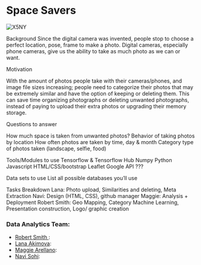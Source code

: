 # Space Savers

![X5NY](https://user-images.githubusercontent.com/72238771/112111353-51826f00-8b71-11eb-9358-e21b55403f82.gif) 

Background
Since the digital camera was invented, people stop to choose a perfect location, pose, frame to make a photo. Digital cameras, especially phone cameras, give us the ability to take as much photo as we can or want. 

Motivation 

With the amount of photos people take with their cameras/phones, and image file sizes increasing; people need to categorize their photos that may be extremely similar and have the option of keeping or deleting them. This can save time organizing photographs or deleting unwanted photographs, instead of paying to upload their extra photos or upgrading their memory storage. 


Questions to answer

How much space is taken from unwanted photos?
Behavior of taking photos by location
How often photos are taken by time, day & month
Category type of photos taken (landscape, selfie, food)

Tools/Modules to use
Tensorflow & Tensorflow Hub
Numpy
Python
Javascript
HTML/CSS/bootstrap
Leaflet
Google API ???

Data sets to use
List all possible databases you’ll use

Tasks Breakdown
Lana: Photo upload, Similarities and deleting, Meta Extraction
Navi: Design (HTML, CSS), github manager
Maggie: Analysis + Deployment 
Robert Smith: Geo Mapping, Category Machine Learning, Presentation construction, Logo/ graphic creation


### Data Analytics Team:
* [Robert Smith ](https://github.com/Robsmith95): 
* [Lana Akimova](https://github.com/lanakimova): 
* [Maggie Arellano](https://github.com/marellano22): 
* [Navi Sohi](https://github.com/PlainJane20): 
